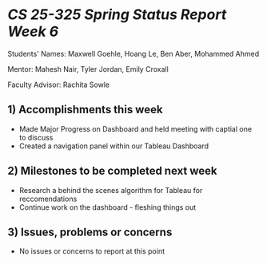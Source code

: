 # *CS 25-325 Spring Status Report Week 6*

Students' Names: Maxwell Goehle, Hoang Le, Ben Aber, Mohammed Ahmed

Mentor: Mahesh Nair, Tyler Jordan, Emily Croxall

Faculty Advisor: Rachita Sowle

 ## 1) Accomplishments this week ##
   - Made Major Progress on Dashboard and held meeting with captial one to discuss
   - Created a navigation panel within our Tableau Dashboard
## 2) Milestones to be completed next week ##
   - Research a behind the scenes algorithm for Tableau for reccomendations
   - Continue work on the dashboard - fleshing things out
## 3) Issues, problems or concerns ## 
   - No issues or concerns to report at this point

